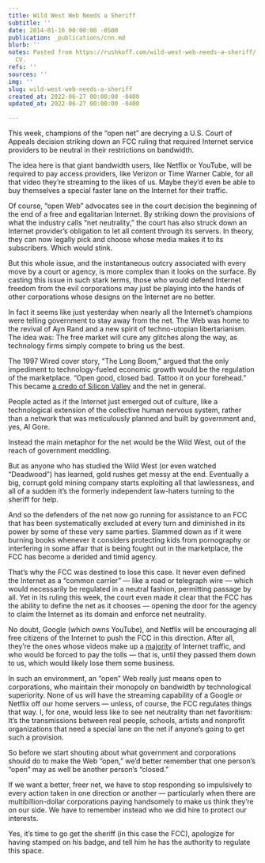 ```yaml
---
title: Wild West Web Needs a Sheriff
subtitle: ''
date: 2014-01-16 00:00:00 -0500
publication: _publications/cnn.md
blurb: ''
notes: Pasted from https://rushkoff.com/wild-west-web-needs-a-sheriff/ . Date from
  CV.
refs: ''
sources: ''
img: ''
slug: wild-west-web-needs-a-sheriff
created_at: 2022-06-27 00:00:00 -0400
updated_at: 2022-06-27 00:00:00 -0400

---
```

This week, champions of the “open net” are decrying a U.S. Court of Appeals decision striking down an FCC ruling that required Internet service providers to be neutral in their restrictions on bandwidth.

The idea here is that giant bandwidth users, like Netflix or YouTube, will be required to pay access providers, like Verizon or Time Warner Cable, for all that video they’re streaming to the likes of us. Maybe they’d even be able to buy themselves a special faster lane on the Internet for their traffic.

Of course, “open Web” advocates see in the court decision the beginning of the end of a free and egalitarian Internet. By striking down the provisions of what the industry calls “net neutrality,” the court has also struck down an Internet provider’s obligation to let all content through its servers. In theory, they can now legally pick and choose whose media makes it to its subscribers. Which would stink.

But this whole issue, and the instantaneous outcry associated with every move by a court or agency, is more complex than it looks on the surface. By casting this issue in such stark terms, those who would defend Internet freedom from the evil corporations may just be playing into the hands of other corporations whose designs on the Internet are no better.

In fact it seems like just yesterday when nearly all the Internet’s champions were telling government to stay away from the net. The Web was home to the revival of Ayn Rand and a new spirit of techno-utopian libertarianism. The idea was: The free market will cure any glitches along the way, as technology firms simply compete to bring us the best.

The 1997 Wired cover story, “The Long Boom,” argued that the only impediment to technology-fueled economic growth would be the regulation of the marketplace. “Open good, closed bad. Tattoo it on your forehead.” This became [a credo of Silicon Valley](https://www.wired.com/wired/archive/5.07/longboom.html) and the net in general.

People acted as if the Internet just emerged out of culture, like a technological extension of the collective human nervous system, rather than a network that was meticulously planned and built by government and, yes, Al Gore.

Instead the main metaphor for the net would be the Wild West, out of the reach of government meddling.

But as anyone who has studied the Wild West (or even watched “Deadwood”) has learned, gold rushes get messy at the end. Eventually a big, corrupt gold mining company starts exploiting all that lawlessness, and all of a sudden it’s the formerly independent law-haters turning to the sheriff for help.

And so the defenders of the net now go running for assistance to an FCC that has been systematically excluded at every turn and diminished in its power by some of these very same parties. Slammed down as if it were burning books whenever it considers protecting kids from pornography or interfering in some affair that is being fought out in the marketplace, the FCC has become a derided and timid agency.

That’s why the FCC was destined to lose this case. It never even defined the Internet as a “common carrier” — like a road or telegraph wire — which would necessarily be regulated in a neutral fashion, permitting passage by all. Yet in its ruling this week, the court even made it clear that the FCC has the ability to define the net as it chooses — opening the door for the agency to claim the Internet as its domain and enforce net neutrality.

No doubt, Google (which owns YouTube), and Netflix will be encouraging all free citizens of the Internet to push the FCC in this direction. After all, they’re the ones whose videos make up a [majority](https://mashable.com/2013/11/12/internet-traffic-downstream/) of Internet traffic, and who would be forced to pay the tolls — that is, until they passed them down to us, which would likely lose them some business.

In such an environment, an “open” Web really just means open to corporations, who maintain their monopoly on bandwidth by technological superiority. None of us will have the streaming capability of a Google or Netflix off our home servers — unless, of course, the FCC regulates things that way. I, for one, would less like to see net neutrality than net favoritism: It’s the transmissions between real people, schools, artists and nonprofit organizations that need a special lane on the net if anyone’s going to get such a provision.

So before we start shouting about what government and corporations should do to make the Web “open,” we’d better remember that one person’s “open” may as well be another person’s “closed.”

If we want a better, freer net, we have to stop responding so impulsively to every action taken in one direction or another — particularly when there are multibillion-dollar corporations paying handsomely to make us think they’re on our side. We have to remember instead who we did hire to protect our interests.

Yes, it’s time to go get the sheriff (in this case the FCC), apologize for having stamped on his badge, and tell him he has the authority to regulate this space.
